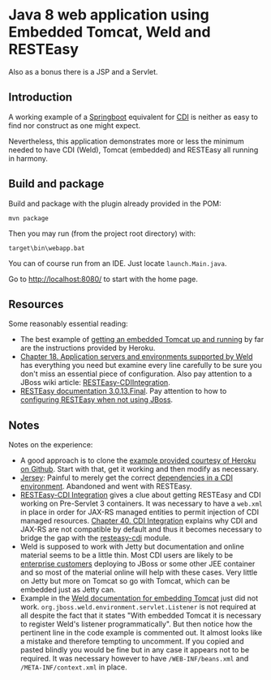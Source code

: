 # Java 8 web application using Embedded Tomcat, Weld and RESTEasy

Also as a bonus there is a JSP and a Servlet.

## Introduction

A working example of a [Springboot](https://spring.io/guides/gs/actuator-service/) equivalent for [CDI](http://www.cdi-spec.org/) is neither as easy to find nor construct as one might expect.

Nevertheless, this application demonstrates more or less the minimum needed to have CDI (Weld), Tomcat (embedded) and RESTEasy all running in harmony.

## Build and package

Build and package with the plugin already provided in the POM:

`mvn package`

Then you may run (from the project root directory) with:

`target\bin\webapp.bat`

You can of course run from an IDE. Just locate `launch.Main.java`.

Go to [http://localhost:8080/](http://localhost:8080/) to start with the home page.

## Resources
Some reasonably essential reading:
- The best example of [getting an embedded Tomcat up and running](https://devcenter.heroku.com/articles/create-a-java-web-application-using-embedded-tomcat) by far are the instructions provided by Heroku. 
- [Chapter 18. Application servers and environments supported by Weld](https://docs.jboss.org/weld/reference/latest/en-US/html/environments.html) has everything you need but examine every line carefully to be sure you don't miss an essential piece of configuration. Also pay attention to a JBoss wiki article: [RESTEasy-CDIIntegration](https://developer.jboss.org/wiki/RESTEasy-CDIIntegration).
- [RESTEasy documentation 3.0.13.Final](https://docs.jboss.org/resteasy/docs/3.0.13.Final/userguide/html/). Pay attention to how to [configuring RESTEasy when not using JBoss](http://docs.jboss.org/resteasy/docs/3.0.13.Final/userguide/html_single/index.html#d4e113).

## Notes
Notes on the experience:
- A good approach is to clone the [example provided courtesy of Heroku on Github](https://github.com/heroku/devcenter-embedded-tomcat). Start with that, get it working and then modify as necessary.
- [Jersey](https://jersey.java.net/): Painful to merely get the correct [dependencies in a CDI environment](https://jersey.java.net/documentation/latest/cdi.support.html). Abandoned and went with RESTEasy.
- [RESTEasy-CDI Integration](https://developer.jboss.org/wiki/RESTEasy-CDIIntegration) gives a clue about getting RESTEasy and CDI working on Pre-Servlet 3 containers. It was necessary to have a `web.xml` in place in order for JAX-RS managed entities to permit injection of CDI managed resources. [Chapter 40. CDI Integration](https://docs.jboss.org/resteasy/docs/2.0.0.GA/userguide/html/CDI.html) explains why CDI and JAX-RS are not compatible by default and thus it becomes necessary to bridge the gap with the [resteasy-cdi](http://mvnrepository.com/artifact/org.jboss.resteasy/resteasy-cdi) module. 
- Weld is supposed to work with Jetty but documentation and online material seems to be a little thin. Most CDI users are likely to be [enterprise customers](https://en.wikipedia.org/wiki/Enterprise_software) deploying to JBoss or some other JEE container and so most of the material online will help with these cases. Very little on Jetty but more on Tomcat so go with Tomcat, which can be embedded just as Jetty can. 
- Example in the [Weld documentation for embedding Tomcat](https://docs.jboss.org/weld/reference/latest/en-US/html/environments.html#_embedded_tomcat) just did not work. `org.jboss.weld.environment.servlet.Listener` is not required at all despite the fact that it states "With embedded Tomcat it is necessary to register Weld's listener programmatically". But then notice how the pertinent line in the code example is commented out. It almost looks like a mistake and therefore tempting to uncomment. If you copied and pasted blindly you would be fine but in any case it appears not to be required. It was necessary however to have `/WEB-INF/beans.xml` and `/META-INF/context.xml` in place.